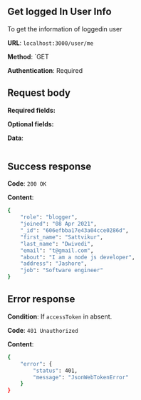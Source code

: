 ## Get logged In User Info
To get the information of loggedin user

**URL**: `localhost:3000/user/me`

**Method**: `GET

**Authentication**: Required

## Request body
**Required fields:**

**Optional fields:** 

**Data**:
```bash

```

## Success response
**Code**: `200 OK`

**Content**:
```bash
{
    "role": "blogger",
    "joined": "08 Apr 2021",
    "_id": "606efbba17e43a04cce0286d",
    "first_name": "Sattvikur",
    "last_name": "Dwivedi",
    "email": "t@gmail.com",
    "about": "I am a node js developer",
    "address": "Jashore",
    "job": "Software engineer"
}
```

## Error response
**Condition**: If `accessToken` in absent.

**Code**: `401 Unauthorized`

**Content**:
```bash
{
    "error": {
        "status": 401,
        "message": "JsonWebTokenError"
    }
}
```